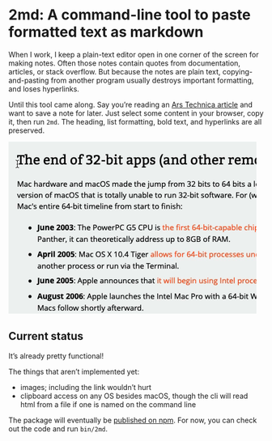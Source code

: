 # 2md: A command-line tool to paste formatted text as markdown

When I work, I keep a plain-text editor open in one corner of the screen
for making notes. Often those notes contain quotes from documentation,
articles, or stack overflow. But because the notes are plain text,
copying-and-pasting from another program usually destroys important
formatting, and loses hyperlinks.

Until this tool came along. Say you’re reading an [Ars Technica article][]
and want to save a note for later. Just select some content in your
browser, copy it, then run `2md`. The heading, list formatting, bold text,
and hyperlinks are all preserved.

![](doc/demo.gif)

[Ars Technica article]: https://arstechnica.com/gadgets/2019/10/macos-10-15-catalina-the-ars-technica-review/3/#h1

## Current status

It’s already pretty functional!

The things that aren’t implemented yet:

  - images; including the link wouldn’t hurt
  - clipboard access on any OS besides macOS, though the cli will read
    html from a file if one is named on the command line

The package will eventually be [published on npm][npm-2md]. For now, you
can check out the code and run `bin/2md`.

[npm-2md]: https://www.npmjs.com/package/2md
